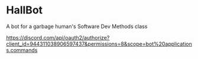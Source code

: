 # HallBot
A bot for a garbage human's Software Dev Methods class

https://discord.com/api/oauth2/authorize?client_id=944311038906597437&permissions=8&scope=bot%20applications.commands
